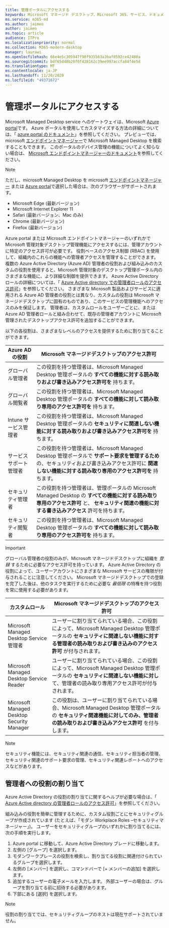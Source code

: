 ```yaml
---
title: 管理ポータルにアクセスする
keywords: Microsoft マネージド デスクトップ、Microsoft 365、サービス、ドキュメント
ms.service: m365-md
ms.author: jaimeo
author: jaimeo
ms.topic: article
audience: ITPro
ms.localizationpriority: normal
ms.collection: M365-modern-desktop
manager: laurawi
ms.openlocfilehash: 66e4e5c305947f90f935563a3baf0592ce42480a
ms.sourcegitcommit: bdf65d48b20f0f428162c39ee997accfa84f4e5d
ms.translationtype: MT
ms.contentlocale: ja-JP
ms.lasthandoff: 11/20/2020
ms.locfileid: "49371672"
---
```

# <a name="access-the-admin-portal"></a>管理ポータルにアクセスする

Microsoft Managed Desktop service へのゲートウェイは、Microsoft [Azure portal](https://portal.azure.com)です。 Azure ポータルを使用してカスタマイズする方法の詳細については、「 [azure portal のドキュメント](https://docs.microsoft.com/azure/azure-portal/)」を参照してください。 プレビューでは、microsoft [エンドポイントマネージャー](https://endpoint.microsoft.com/)で Microsoft Managed Desktop を検索することもできます。 このポータルのデバイス管理の機能についてよく知らない場合は、 [Microsoft エンドポイントマネージャーのドキュメント](https://docs.microsoft.com/mem/)を参照してください。

> [!NOTE]
> ただし、microsoft Managed Desktop を microsoft [エンドポイントマネージャー](https://endpoint.microsoft.com/) または [Azure portal](https://portal.azure.com)で選択した場合は、次のブラウザーがサポートされます。
> - Microsoft Edge (最新バージョン)
> - Microsoft Internet Explorer 11
> - Safari (最新バージョン、Mac のみ)
> - Chrome (最新バージョン)
> - Firefox (最新バージョン)

Azure portal または Microsoft エンドポイントマネージャーのいずれかで Microsoft 管理対象デスクトップ管理機能にアクセスするには、管理アカウントに特定のアクセス許可が必要です。 役割ベースのアクセス制御 (RBAC) を使用して、組織内のこれらの機能への管理者アクセスを管理することができます。 複数の Azure Active Directory (Azure AD) 管理者の役割および組み込みのカスタムの役割を使用すると、Microsoft 管理対象のデスクトップ管理ポータル内のさまざまな機能に、より詳細な制御を提供できます。 Azure Active Directory ロールの詳細については、「 [Azure Active directory での管理者ロールのアクセス許可](https://docs.microsoft.com/azure/active-directory/users-groups-roles/directory-assign-admin-roles)」を参照してください。 さまざまな Microsoft 製品およびサービスに適用される Azure AD 管理者の役割とは異なり、カスタムの役割は Microsoft マネージドデスクトップに固有のものであり、このサービスの管理機能へのアクセスのみを保証します。 管理者は、カスタムロールをユーザーごとに、または Azure AD 管理者ロールと組み合わせて、既存の管理者アカウントに Microsoft 管理されたデスクトップアクセス許可を追加することができます。

以下の各役割は、さまざまなレベルのアクセスを提供するために割り当てることができます。

|Azure AD の役割  |Microsoft マネージドデスクトップのアクセス許可  |
|---------|---------|
|グローバル管理者     | この役割を持つ管理者は、Microsoft Managed Desktop 管理ポータルの **すべての機能に対する読み取りおよび書き込みアクセス許可を** 持ちます。         |
|グローバル閲覧者     | この役割を持つ管理者は、Microsoft Managed Desktop 管理ポータルの **すべての機能に対して読み取り専用のアクセス許可を** 持ちます。         |
|Intune サービス管理者     |  この役割を持つ管理者は、Microsoft Managed Desktop 管理ポータルの **セキュリティに関連しない機能に対する読み取りおよび書き込みアクセス許可を** 持ちます。       |
|サービスサポート管理者     | この役割を持つ管理者は、Microsoft Managed Desktop 管理ポータルで **サポート要求を管理するため** の、セキュリティおよび書き込みアクセス許可に **関連しない機能に対する読み取り専用のアクセス許可を** 持ちます。         |
|セキュリティ管理者 | この役割を持つ管理者は、管理ポータルの Microsoft Managed Desktop の **すべての機能に対する読み取り専用のアクセス許可** と、 **セキュリティ関連の機能に対する書き込みアクセス** 許可を持ちます。 |
|セキュリティ閲覧者 |この役割を持つ管理者は、Microsoft Managed Desktop 管理ポータルの **すべての機能に対して読み取り専用のアクセス許可を** 持ちます。|

> [!IMPORTANT]
> グローバル管理者の役割のみが、Microsoft マネージドデスクトップに組織を *登録* するために必要なアクセス許可を持っています。 Azure Active Directory の役割によって、ユーザーアカウントにさまざまな Microsoft サービスの権限が付与されることに注意してください。 Microsoft マネージドデスクトップでの登録を完了した後は、他のタスクを実行するために必要な *最低限* の特権を持つ役割を常に使用する必要があります。

 
|カスタムロール  |Microsoft マネージドデスクトップのアクセス許可  |
|---------|---------|
|Microsoft Managed Desktop Service 管理者  | ユーザーに割り当てられている場合、この役割によって、Microsoft Managed Desktop 管理ポータルの **セキュリティに関連しない機能に対する管理者の読み取りおよび書き込みのアクセス許可** が付与されます。  |
|Microsoft Managed Desktop Service Reader | ユーザーに割り当てられている場合、この役割によって、Microsoft Managed Desktop 管理ポータルの **セキュリティに関連しない機能に対し** て、管理者の読み取り専用アクセス許可が付与されます。 |
|Microsoft Managed Desktop Security Manager |この役割は、ユーザーに割り当てられている場合、Microsoft Managed Desktop 管理ポータルの **セキュリティ関連機能に対してのみ、管理者の読み取りおよび書き込みアクセス許可** を付与します。   |

> [!NOTE]
> セキュリティ機能には、セキュリティ関連の通信、セキュリティ担当者の管理、セキュリティ関連のサポート要求の管理、セキュリティ関連レポートへのアクセスなどがあります。 

## <a name="assigning-roles-to-administrators"></a>管理者への役割の割り当て

Azure Active Directory の役割の割り当てに関するヘルプが必要な場合は、「 [Azure Active directory の管理者ロールのアクセス許可](https://docs.microsoft.com/azure/active-directory/users-groups-roles/directory-assign-admin-roles)」を参照してください。

組み込みの役割を簡単に管理するために、カスタム役割ごとにセキュリティグループが作成されています (たとえば、「モダン Workplace Roles –セキュリティマネージャー」)。 ユーザーをセキュリティグループのいずれかに割り当てるには、次の手順を実行します。
1.  Azure portal に移動して、Azure Active Directory ブレードに移動します。
2.  左側の [グループ] を選択します。
3.  モダンワークプレースの役割を検索し、割り当てる役割に関連付けられているグループを選択します。 
4.  左側の [メンバー] を選択し、コマンドバーで [+ メンバーの追加] を選択します。
5.  追加するユーザーの電子メールを入力します。 外部ユーザーの場合は、グループを割り当てる前に招待する必要があります。
6.  下部にある [選択] を選択します。

> [!NOTE]
> 役割の割り当てでは、セキュリティグループのネストは現在サポートされていません。 
